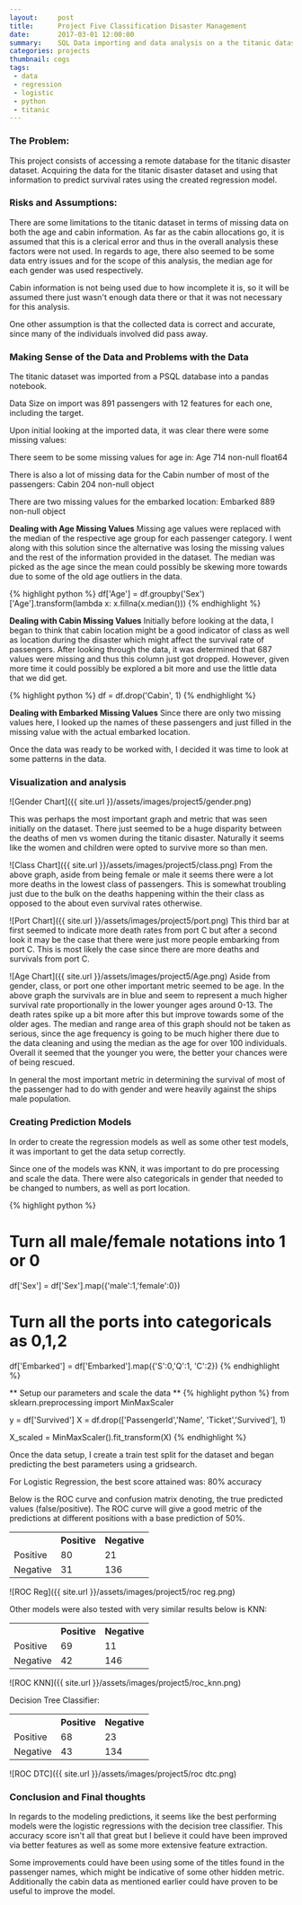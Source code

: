 ```yaml
---
layout:     post
title:      Project Five Classification Disaster Management
date:       2017-03-01 12:00:00
summary:    SQL Data importing and data analysis on a the titanic dataset available.
categories: projects
thumbnail: cogs
tags:
 - data
 - regression
 - logistic
 - python
 - titanic
---
```

### The Problem:
This project consists of accessing a remote database for the titanic disaster dataset. Acquiring the data for the titanic disaster dataset and using that information to predict survival rates using the created regression model.

### Risks and Assumptions:
There are some limitations to the titanic dataset in terms of missing data on both the age and cabin information. As far as the cabin allocations go, it is assumed that this is a clerical error and thus in the overall analysis these factors were not used. In regards to age, there also seemed to be some data entry issues and for the scope of this analysis, the median age for each gender was used respectively.

Cabin information is not being used due to how incomplete it is, so it will be assumed there just wasn't enough data there or that it was not necessary for this analysis.

One other assumption is that the collected data is correct and accurate, since many of the individuals involved did pass away.

### Making Sense of the Data and Problems with the Data
The titanic dataset was imported from a PSQL database into a pandas notebook.

Data Size on import was 891 passengers with 12 features for each one, including the target.

Upon initial looking at the imported data, it was clear there were some missing values:

There seem to be some missing values for age in:
        Age            714 non-null float64

There is also a lot of missing data for the Cabin number of most of the passengers:
        Cabin          204 non-null object

There are two missing values for the embarked location:
        Embarked       889 non-null object


**Dealing with Age Missing Values**
Missing age values were replaced with the median of the respective age group for each passenger category. I went along with this solution since the alternative was losing the missing values and the rest of the information provided in the dataset. The median was picked as the age since the mean could possibly be skewing more towards due to some of the old age outliers in the data.

{% highlight python %}
df['Age'] = df.groupby('Sex')['Age'].transform(lambda x: x.fillna(x.median()))
{% endhighlight %}

**Dealing with Cabin Missing Values**
Initially before looking at the data, I began to think that cabin location might be a good indicator of class as well as location during the disaster which might affect the survival rate of passengers. After looking through the data, it was determined that 687 values were missing and thus this column just got dropped. However, given more time it could possibly be explored a bit more and use the little data that we did get.

{% highlight python %}
df = df.drop('Cabin', 1)
{% endhighlight %}

**Dealing with Embarked Missing Values**
Since there are only two missing values here, I looked up the names of these passengers and just filled in the missing value with the actual embarked location.

Once the data was ready to be worked with, I decided it was time to look at some patterns in the data.

### Visualization and analysis
![Gender Chart]({{ site.url }}/assets/images/project5/gender.png)

This was perhaps the most important graph and metric that was seen initially on the dataset. There just seemed to be a huge disparity between the deaths of men vs women during the titanic disaster. Naturally it seems like the women and children were opted to survive more so than men.

![Class Chart]({{ site.url }}/assets/images/project5/class.png)
From the above graph, aside from being female or male it seems there were a lot more deaths in the lowest class of passengers. This is somewhat troubling just due to the bulk on the deaths happening within the their class as opposed to the about even survival rates otherwise.

![Port Chart]({{ site.url }}/assets/images/project5/port.png)
This third bar at first seemed to indicate more death rates from port C but after a second look it may be the case that there were just more people embarking from port C. This is most likely the case since there are more deaths and survivals from port C.

![Age Chart]({{ site.url }}/assets/images/project5/Age.png)
Aside from gender, class, or port one other important metric seemed to be age. In the above graph the survivals are in blue and seem to represent a much higher survival rate proportionally in the lower younger ages around 0-13. The death rates spike up a bit more after this but improve towards some of the older ages. The median and range area of this graph should not be taken as serious, since the age frequency is going to be much higher there due to the data cleaning and using the median as the age for over 100 individuals. Overall it seemed that the younger you were, the better your chances were of being rescued.

In general the most important metric in determining the survival of most of the passenger had to do with gender and were heavily against the ships male population.

### Creating Prediction Models
In order to create the regression models as well as some other test models, it was important to get the data setup correctly.

Since one of the models was KNN, it was important to do pre processing and scale the data. There were also categoricals in gender that needed to be changed to numbers, as well as port location.


{% highlight python %}
# Turn all male/female notations into 1 or 0
df['Sex'] = df['Sex'].map({'male':1,'female':0})

# Turn all the ports into categoricals as 0,1,2
df['Embarked'] = df['Embarked'].map({'S':0,'Q':1, 'C':2})
{% endhighlight %}


** Setup our parameters and scale the data **
{% highlight python %}
from sklearn.preprocessing import MinMaxScaler

y = df['Survived']
X = df.drop(['PassengerId','Name', 'Ticket','Survived'], 1)

X_scaled = MinMaxScaler().fit_transform(X)
{% endhighlight %}

Once the data setup, I create a train test split for the dataset and began predicting the best parameters using a gridsearch.

For Logistic Regression, the best score attained was: 80% accuracy

Below is the ROC curve and confusion matrix denoting, the true predicted values (false/positive).
The ROC curve will give a good metric of the predictions at different positions with a base prediction of 50%.

<table>
  <tr>
  	<th>   </th>
    <th>Positive</th>
    <th>Negative</th>
  </tr>
  <tr>
    <td>Positive</td>
    <td>80</td>
    <td>21</td>
  </tr>
  <tr>
    <td>Negative</td>
    <td>31</td>
    <td>136</td>
  </tr>
</table>

![ROC Reg]({{ site.url }}/assets/images/project5/roc reg.png)


Other models were also tested with very similar results below is KNN:

<table>
  <tr>
  	<th>   </th>
    <th>Positive</th>
    <th>Negative</th>
  </tr>
  <tr>
    <td>Positive</td>
    <td>69</td>
    <td>11</td>
  </tr>
  <tr>
    <td>Negative</td>
    <td>42</td>
    <td>146</td>
  </tr>
</table>


![ROC KNN]({{ site.url }}/assets/images/project5/roc_knn.png)

Decision Tree Classifier:

<table>
  <tr>
  	<th>   </th>
    <th>Positive</th>
    <th>Negative</th>
  </tr>
  <tr>
    <td>Positive</td>
    <td>68</td>
    <td>23</td>
  </tr>
  <tr>
    <td>Negative</td>
    <td>43</td>
    <td>134</td>
  </tr>
</table>

![ROC DTC]({{ site.url }}/assets/images/project5/roc dtc.png)

### Conclusion and Final thoughts

In regards to the modeling predictions, it seems like the best performing models were the logistic regressions with the decision tree classifier. This accuracy score isn't all that great but I believe it could have been improved via better features as well as some more extensive feature extraction.

Some improvements could have been using some of the titles found in the passenger names, which might be indicative of some other hidden metric. Additionally the cabin data as mentioned earlier could have proven to be useful to improve the model.
